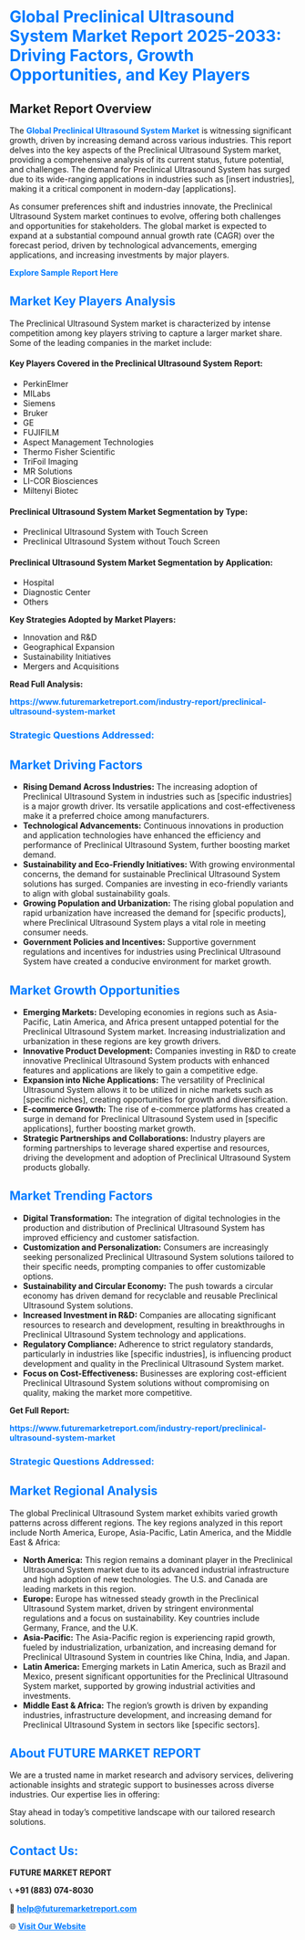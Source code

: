 <h1 style="color: #007BFF;">Global Preclinical Ultrasound System Market Report 2025-2033: Driving Factors, Growth Opportunities, and Key Players</h1>

<section id="overview">
<h2>Market Report Overview</h2>
<p>The <a href="https://www.futuremarketreport.com/industry-report/preclinical-ultrasound-system-market" style="color: #007BFF; text-decoration: none;"><strong>Global Preclinical Ultrasound System Market</strong></a> is witnessing significant growth, driven by increasing demand across various industries. This report delves into the key aspects of the Preclinical Ultrasound System market, providing a comprehensive analysis of its current status, future potential, and challenges. The demand for Preclinical Ultrasound System has surged due to its wide-ranging applications in industries such as [insert industries], making it a critical component in modern-day [applications].</p>
<p>As consumer preferences shift and industries innovate, the Preclinical Ultrasound System market continues to evolve, offering both challenges and opportunities for stakeholders. The global market is expected to expand at a substantial compound annual growth rate (CAGR) over the forecast period, driven by technological advancements, emerging applications, and increasing investments by major players.</p>
</section>

<section id="overview">
<p><a href="https://www.futuremarketreport.com/request-sample/reportId=64568" style="color: #007BFF; text-decoration: none;"><strong>Explore Sample Report Here</strong></a></p>
</section>

<section id="key-players">
<h2 style="color: #007BFF;">Market Key Players Analysis</h2>
<p>The Preclinical Ultrasound System market is characterized by intense competition among key players striving to capture a larger market share. Some of the leading companies in the market include:</p>
<h4>Key Players Covered in the Preclinical Ultrasound System Report:</h4>
<ul><li>PerkinElmer</li><li>MILabs</li><li>Siemens</li><li>Bruker</li><li>GE</li><li>FUJIFILM</li><li>Aspect Management Technologies</li><li>Thermo Fisher Scientific</li><li>TriFoil Imaging</li><li>MR Solutions</li><li>LI-COR Biosciences</li><li>Miltenyi Biotec</li></ul>
<h4>Preclinical Ultrasound System Market Segmentation by Type:</h4>
<ul><li>Preclinical Ultrasound System with Touch Screen</li><li>Preclinical Ultrasound System without Touch Screen</li></ul>

<h4>Preclinical Ultrasound System Market Segmentation by Application:</h4>
<ul><li>Hospital</li><li>Diagnostic Center</li><li>Others</li></ul>
<p><strong>Key Strategies Adopted by Market Players:</strong></p>
<ul>
<li>Innovation and R&D</li>
<li>Geographical Expansion</li>
<li>Sustainability Initiatives</li>
<li>Mergers and Acquisitions</li>
</ul>
</section>

<section>
<p><strong>Read Full Analysis: </strong></p><a href="https://www.futuremarketreport.com/industry-report/preclinical-ultrasound-system-market" style="color: #007BFF; text-decoration: none;"><strong>https://www.futuremarketreport.com/industry-report/preclinical-ultrasound-system-market</strong></a>
<h3 style="color: #007BFF;">Strategic Questions Addressed:</h3>
</section>

<section id="driving-factors">
<h2 style="color: #007BFF;">Market Driving Factors</h2>
<ul>
<li><strong>Rising Demand Across Industries:</strong> The increasing adoption of Preclinical Ultrasound System in industries such as [specific industries] is a major growth driver. Its versatile applications and cost-effectiveness make it a preferred choice among manufacturers.</li>
<li><strong>Technological Advancements:</strong> Continuous innovations in production and application technologies have enhanced the efficiency and performance of Preclinical Ultrasound System, further boosting market demand.</li>
<li><strong>Sustainability and Eco-Friendly Initiatives:</strong> With growing environmental concerns, the demand for sustainable Preclinical Ultrasound System solutions has surged. Companies are investing in eco-friendly variants to align with global sustainability goals.</li>
<li><strong>Growing Population and Urbanization:</strong> The rising global population and rapid urbanization have increased the demand for [specific products], where Preclinical Ultrasound System plays a vital role in meeting consumer needs.</li>
<li><strong>Government Policies and Incentives:</strong> Supportive government regulations and incentives for industries using Preclinical Ultrasound System have created a conducive environment for market growth.</li>
</ul>
</section>

<section id="growth-opportunities">
<h2 style="color: #007BFF;">Market Growth Opportunities</h2>
<ul>
<li><strong>Emerging Markets:</strong> Developing economies in regions such as Asia-Pacific, Latin America, and Africa present untapped potential for the Preclinical Ultrasound System market. Increasing industrialization and urbanization in these regions are key growth drivers.</li>
<li><strong>Innovative Product Development:</strong> Companies investing in R&D to create innovative Preclinical Ultrasound System products with enhanced features and applications are likely to gain a competitive edge.</li>
<li><strong>Expansion into Niche Applications:</strong> The versatility of Preclinical Ultrasound System allows it to be utilized in niche markets such as [specific niches], creating opportunities for growth and diversification.</li>
<li><strong>E-commerce Growth:</strong> The rise of e-commerce platforms has created a surge in demand for Preclinical Ultrasound System used in [specific applications], further boosting market growth.</li>
<li><strong>Strategic Partnerships and Collaborations:</strong> Industry players are forming partnerships to leverage shared expertise and resources, driving the development and adoption of Preclinical Ultrasound System products globally.</li>
</ul>
</section>

<section id="trending-factors">
<h2 style="color: #007BFF;">Market Trending Factors</h2>
<ul>
<li><strong>Digital Transformation:</strong> The integration of digital technologies in the production and distribution of Preclinical Ultrasound System has improved efficiency and customer satisfaction.</li>
<li><strong>Customization and Personalization:</strong> Consumers are increasingly seeking personalized Preclinical Ultrasound System solutions tailored to their specific needs, prompting companies to offer customizable options.</li>
<li><strong>Sustainability and Circular Economy:</strong> The push towards a circular economy has driven demand for recyclable and reusable Preclinical Ultrasound System solutions.</li>
<li><strong>Increased Investment in R&D:</strong> Companies are allocating significant resources to research and development, resulting in breakthroughs in Preclinical Ultrasound System technology and applications.</li>
<li><strong>Regulatory Compliance:</strong> Adherence to strict regulatory standards, particularly in industries like [specific industries], is influencing product development and quality in the Preclinical Ultrasound System market.</li>
<li><strong>Focus on Cost-Effectiveness:</strong> Businesses are exploring cost-efficient Preclinical Ultrasound System solutions without compromising on quality, making the market more competitive.</li>
</ul>
</section>

<section>
<p><strong>Get Full Report: </strong></p><a href="https://www.futuremarketreport.com/industry-report/preclinical-ultrasound-system-market" style="color: #007BFF; text-decoration: none;"><strong>https://www.futuremarketreport.com/industry-report/preclinical-ultrasound-system-market</strong></a>
<h3 style="color: #007BFF;">Strategic Questions Addressed:</h3>
</section>


<section id="regional-analysis">
<h2 style="color: #007BFF;">Market Regional Analysis</h2>
<p>The global Preclinical Ultrasound System market exhibits varied growth patterns across different regions. The key regions analyzed in this report include North America, Europe, Asia-Pacific, Latin America, and the Middle East & Africa:</p>
<ul>
<li><strong>North America:</strong> This region remains a dominant player in the Preclinical Ultrasound System market due to its advanced industrial infrastructure and high adoption of new technologies. The U.S. and Canada are leading markets in this region.</li>
<li><strong>Europe:</strong> Europe has witnessed steady growth in the Preclinical Ultrasound System market, driven by stringent environmental regulations and a focus on sustainability. Key countries include Germany, France, and the U.K.</li>
<li><strong>Asia-Pacific:</strong> The Asia-Pacific region is experiencing rapid growth, fueled by industrialization, urbanization, and increasing demand for Preclinical Ultrasound System in countries like China, India, and Japan.</li>
<li><strong>Latin America:</strong> Emerging markets in Latin America, such as Brazil and Mexico, present significant opportunities for the Preclinical Ultrasound System market, supported by growing industrial activities and investments.</li>
<li><strong>Middle East & Africa:</strong> The region’s growth is driven by expanding industries, infrastructure development, and increasing demand for Preclinical Ultrasound System in sectors like [specific sectors].</li>
</ul>
</section>

<footer>
<h2 style="color: #007BFF;">About FUTURE MARKET REPORT</h2>
<p>We are a trusted name in market research and advisory services, delivering actionable insights and strategic support to businesses across diverse industries. Our expertise lies in offering:</p>

<p>Stay ahead in today’s competitive landscape with our tailored research solutions.</p>

<h2 style="color: #007BFF;">Contact Us:</h2>
<p><strong>FUTURE MARKET REPORT</strong></p>
<p>📞 <strong>+91 (883) 074-8030</strong></p>
<p>📧 <strong><a href="mailto:help@futuremarketreport.com" style="color: #007BFF;">help@futuremarketreport.com</a></strong></p>
<p>🌐 <strong><a href="https://www.futuremarketreport.com/" style="color: #007BFF;">Visit Our Website</a></strong></p>
</footer>